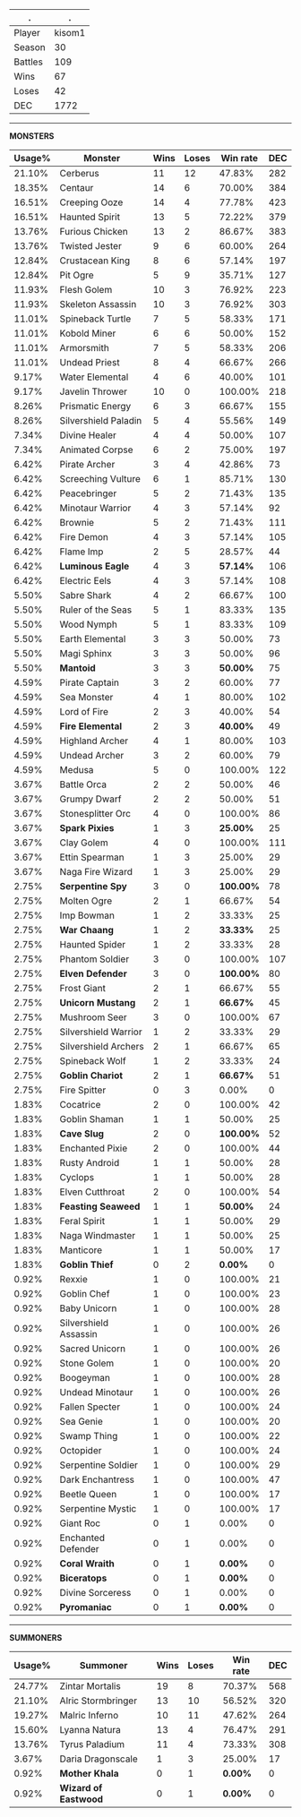 .|.
|-|-
Player|kisom1
Season|30
Battles|109
Wins|67
Loses|42
DEC|1772

---
**MONSTERS**

Usage%|Monster|Wins|Loses|Win rate|DEC|
-|-|-|-|-|-|
21.10%|Cerberus|11|12|47.83%|282|
18.35%|Centaur|14|6|70.00%|384|
16.51%|Creeping Ooze|14|4|77.78%|423|
16.51%|Haunted Spirit|13|5|72.22%|379|
13.76%|Furious Chicken|13|2|86.67%|383|
13.76%|Twisted Jester|9|6|60.00%|264|
12.84%|Crustacean King|8|6|57.14%|197|
12.84%|Pit Ogre|5|9|35.71%|127|
11.93%|Flesh Golem|10|3|76.92%|223|
11.93%|Skeleton Assassin|10|3|76.92%|303|
11.01%|Spineback Turtle|7|5|58.33%|171|
11.01%|Kobold Miner|6|6|50.00%|152|
11.01%|Armorsmith|7|5|58.33%|206|
11.01%|Undead Priest|8|4|66.67%|266|
9.17%|Water Elemental|4|6|40.00%|101|
9.17%|Javelin Thrower|10|0|100.00%|218|
8.26%|Prismatic Energy|6|3|66.67%|155|
8.26%|Silvershield Paladin|5|4|55.56%|149|
7.34%|Divine Healer|4|4|50.00%|107|
7.34%|Animated Corpse|6|2|75.00%|197|
6.42%|Pirate Archer|3|4|42.86%|73|
6.42%|Screeching Vulture|6|1|85.71%|130|
6.42%|Peacebringer|5|2|71.43%|135|
6.42%|Minotaur Warrior|4|3|57.14%|92|
6.42%|Brownie|5|2|71.43%|111|
6.42%|Fire Demon|4|3|57.14%|105|
6.42%|Flame Imp|2|5|28.57%|44|
6.42%|**Luminous Eagle**|4|3|**57.14%**|106|
6.42%|Electric Eels|4|3|57.14%|108|
5.50%|Sabre Shark|4|2|66.67%|100|
5.50%|Ruler of the Seas|5|1|83.33%|135|
5.50%|Wood Nymph|5|1|83.33%|109|
5.50%|Earth Elemental|3|3|50.00%|73|
5.50%|Magi Sphinx|3|3|50.00%|96|
5.50%|**Mantoid**|3|3|**50.00%**|75|
4.59%|Pirate Captain|3|2|60.00%|77|
4.59%|Sea Monster|4|1|80.00%|102|
4.59%|Lord of Fire|2|3|40.00%|54|
4.59%|**Fire Elemental**|2|3|**40.00%**|49|
4.59%|Highland Archer|4|1|80.00%|103|
4.59%|Undead Archer|3|2|60.00%|79|
4.59%|Medusa|5|0|100.00%|122|
3.67%|Battle Orca|2|2|50.00%|46|
3.67%|Grumpy Dwarf|2|2|50.00%|51|
3.67%|Stonesplitter Orc|4|0|100.00%|86|
3.67%|**Spark Pixies**|1|3|**25.00%**|25|
3.67%|Clay Golem|4|0|100.00%|111|
3.67%|Ettin Spearman|1|3|25.00%|29|
3.67%|Naga Fire Wizard|1|3|25.00%|29|
2.75%|**Serpentine Spy**|3|0|**100.00%**|78|
2.75%|Molten Ogre|2|1|66.67%|54|
2.75%|Imp Bowman|1|2|33.33%|25|
2.75%|**War Chaang**|1|2|**33.33%**|25|
2.75%|Haunted Spider|1|2|33.33%|28|
2.75%|Phantom Soldier|3|0|100.00%|107|
2.75%|**Elven Defender**|3|0|**100.00%**|80|
2.75%|Frost Giant|2|1|66.67%|55|
2.75%|**Unicorn Mustang**|2|1|**66.67%**|45|
2.75%|Mushroom Seer|3|0|100.00%|67|
2.75%|Silvershield Warrior|1|2|33.33%|29|
2.75%|Silvershield Archers|2|1|66.67%|65|
2.75%|Spineback Wolf|1|2|33.33%|24|
2.75%|**Goblin Chariot**|2|1|**66.67%**|51|
2.75%|Fire Spitter|0|3|0.00%|0|
1.83%|Cocatrice|2|0|100.00%|42|
1.83%|Goblin Shaman|1|1|50.00%|25|
1.83%|**Cave Slug**|2|0|**100.00%**|52|
1.83%|Enchanted Pixie|2|0|100.00%|44|
1.83%|Rusty Android|1|1|50.00%|28|
1.83%|Cyclops|1|1|50.00%|28|
1.83%|Elven Cutthroat|2|0|100.00%|54|
1.83%|**Feasting Seaweed**|1|1|**50.00%**|24|
1.83%|Feral Spirit|1|1|50.00%|29|
1.83%|Naga Windmaster|1|1|50.00%|25|
1.83%|Manticore|1|1|50.00%|17|
1.83%|**Goblin Thief**|0|2|**0.00%**|0|
0.92%|Rexxie|1|0|100.00%|21|
0.92%|Goblin Chef|1|0|100.00%|23|
0.92%|Baby Unicorn|1|0|100.00%|28|
0.92%|Silvershield Assassin|1|0|100.00%|26|
0.92%|Sacred Unicorn|1|0|100.00%|26|
0.92%|Stone Golem|1|0|100.00%|20|
0.92%|Boogeyman|1|0|100.00%|28|
0.92%|Undead Minotaur|1|0|100.00%|26|
0.92%|Fallen Specter|1|0|100.00%|24|
0.92%|Sea Genie|1|0|100.00%|20|
0.92%|Swamp Thing|1|0|100.00%|22|
0.92%|Octopider|1|0|100.00%|24|
0.92%|Serpentine Soldier|1|0|100.00%|29|
0.92%|Dark Enchantress|1|0|100.00%|47|
0.92%|Beetle Queen|1|0|100.00%|17|
0.92%|Serpentine Mystic|1|0|100.00%|17|
0.92%|Giant Roc|0|1|0.00%|0|
0.92%|Enchanted Defender|0|1|0.00%|0|
0.92%|**Coral Wraith**|0|1|**0.00%**|0|
0.92%|**Biceratops**|0|1|**0.00%**|0|
0.92%|Divine Sorceress|0|1|0.00%|0|
0.92%|**Pyromaniac**|0|1|**0.00%**|0|

---
**SUMMONERS**

Usage%|Summoner|Wins|Loses|Win rate|DEC|
-|-|-|-|-|-|
24.77%|Zintar Mortalis|19|8|70.37%|568|
21.10%|Alric Stormbringer|13|10|56.52%|320|
19.27%|Malric Inferno|10|11|47.62%|264|
15.60%|Lyanna Natura|13|4|76.47%|291|
13.76%|Tyrus Paladium|11|4|73.33%|308|
3.67%|Daria Dragonscale|1|3|25.00%|17|
0.92%|**Mother Khala**|0|1|**0.00%**|0|
0.92%|**Wizard of Eastwood**|0|1|**0.00%**|0|
